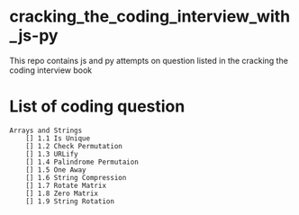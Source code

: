 # cracking_the_coding_interview_with_js-py
This repo contains js and py attempts on question listed in the cracking the coding interview book

# List of coding question
    Arrays and Strings
        [] 1.1 Is Unique
        [] 1.2 Check Permutation
        [] 1.3 URLify
        [] 1.4 Palindrome Permutaion
        [] 1.5 One Away
        [] 1.6 String Compression
        [] 1.7 Rotate Matrix
        [] 1.8 Zero Matrix
        [] 1.9 String Rotation 
    


